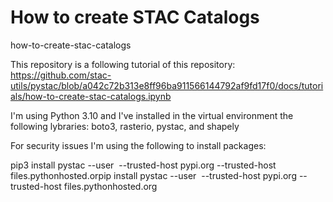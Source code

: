 # How to create STAC Catalogs
how-to-create-stac-catalogs

This repository is a following tutorial of this repository: https://github.com/stac-utils/pystac/blob/a042c72b313e8ff96ba911566144792af9fd17f0/docs/tutorials/how-to-create-stac-catalogs.ipynb

I'm using Python 3.10 and I've installed in the virtual environment the following lybraries: boto3, rasterio, pystac, and shapely

For security issues I'm using the following to install packages:

pip3 install pystac --user  --trusted-host pypi.org --trusted-host files.pythonhosted.orpip install pystac --user  --trusted-host pypi.org --trusted-host files.pythonhosted.org

